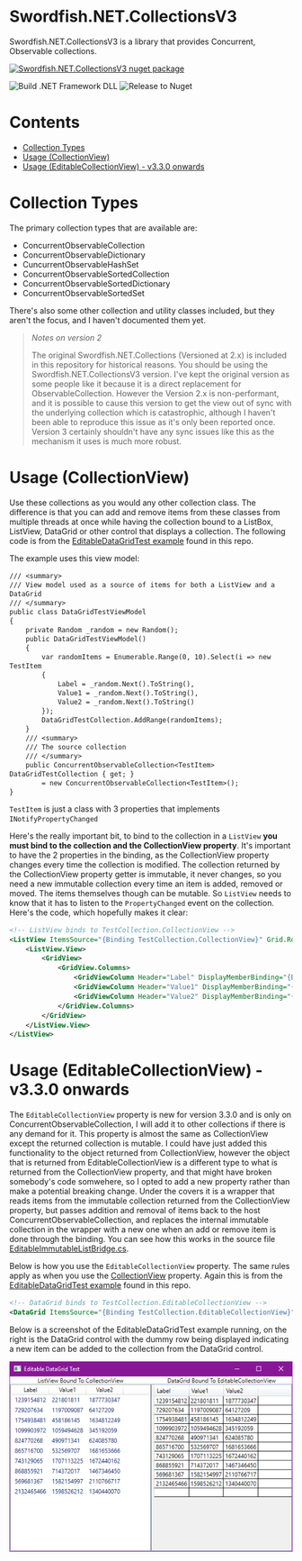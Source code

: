 # Swordfish.NET.CollectionsV3

Swordfish.NET.CollectionsV3 is a library that provides Concurrent, Observable collections.


[![Swordfish.NET.CollectionsV3 nuget package](https://img.shields.io/nuget/v/Swordfish.NET.CollectionsV3.svg?style=flat&label=NuGet%20Swordfish.NET.CollectionsV3)](https://www.nuget.org/packages/Swordfish.NET.CollectionsV3)

![Build .NET Framework DLL](https://github.com/stewienj/SwordfishCollections/workflows/Build%20.NET%20Framework%20DLL/badge.svg)
![Release to Nuget](https://github.com/stewienj/SwordfishCollections/workflows/Release%20to%20Nuget/badge.svg)

# Contents

- [Collection Types](#collection-types)
- [Usage (CollectionView)](#usage-(collectionview))
- [Usage (EditableCollectionView) - v3.3.0 onwards](#usage-(editablecollectionview)---v3.3.0-onwards)

# Collection Types

The primary collection types that are available are:

- ConcurrentObservableCollection
- ConcurrentObservableDictionary
- CuncurrentObservableHashSet
- ConcurrentObservableSortedCollection
- ConcurrentObservableSortedDictionary
- ConcurrentObservableSortedSet

There's also some other collection and utility classes included, but they aren't the focus, and I haven't documented
them yet.

> 
> *Notes on version 2*
> 
> The original Swordfish.NET.Collections (Versioned at 2.x) is included in this repository for historical reasons.
> You should be using the Swordfish.NET.CollectionsV3 version. I've kept the original version as
> some people like it because it is a direct replacement for ObservableCollection. However the
> Version 2.x is non-performant, and it is possible to cause this version to
> get the view out of sync with the underlying collection which is catastrophic, although 
> I haven't been able to reproduce this issue as it's only been reported once. Version 3 certainly
> shouldn't have any sync issues like this as the mechanism it uses is much more robust.


# Usage (CollectionView)

Use these collections as you would any other collection class. The difference is that you can add and
remove items from these classes from multiple threads at once while having the collection bound to a
ListBox, ListView, DataGrid or other control that displays a collection. The following code is from the
[EditableDataGridTest example](ExamplesAndTests/EditableDataGridTest) found in this repo.

The example uses this view model:

```CSharp
/// <summary>
/// View model used as a source of items for both a ListView and a DataGrid
/// </summary>
public class DataGridTestViewModel
{
    private Random _random = new Random();
    public DataGridTestViewModel()
    {
        var randomItems = Enumerable.Range(0, 10).Select(i => new TestItem
        {
            Label = _random.Next().ToString(),
            Value1 = _random.Next().ToString(),
            Value2 = _random.Next().ToString()
        });
        DataGridTestCollection.AddRange(randomItems);
    }
    /// <summary>
    /// The source collection
    /// </summary>
    public ConcurrentObservableCollection<TestItem> DataGridTestCollection { get; }
        = new ConcurrentObservableCollection<TestItem>();
}
```

`TestItem` is just a class with 3 properties that implements `INotifyPropertyChanged`

Here's the really important bit, to bind to the collection in a `ListView` **you must bind
to the collection and the CollectionView property**. It's important to have the 2 properties in the
binding, as the CollectionView property changes every time the collection is modified. The collection
returned by the CollectionView property getter is immutable, it never changes, so you need a new
immutable collection every time an item is added, removed or moved. The items themselves though
can be mutable. So `ListView` needs to know that it has to listen to the `PropertyChanged` event
on the collection. Here's the code, which hopefully makes it clear:

```xml
<!-- ListView binds to TestCollection.CollectionView -->
<ListView ItemsSource="{Binding TestCollection.CollectionView}" Grid.Row="1" Grid.Column="0" >
    <ListView.View>
        <GridView>
            <GridView.Columns>
                <GridViewColumn Header="Label" DisplayMemberBinding="{Binding Label}"/>
                <GridViewColumn Header="Value1" DisplayMemberBinding="{Binding Value1}"/>
                <GridViewColumn Header="Value2" DisplayMemberBinding="{Binding Value2}"/>
            </GridView.Columns>
        </GridView>
    </ListView.View>
</ListView>
```

# Usage (EditableCollectionView) - v3.3.0 onwards

The `EditableCollectionView` property is new for version 3.3.0 and is only on
ConcurrentObservableCollection, I will add it to other collections if there is any
demand for it. This property is almost the same as CollectionView except the
returned collection is mutable. I could have just added this functionality to the
object returned from CollectionView, however the object that is returned from EditableCollectionView
is a different type to what is returned from the CollectionView property, and that might have
broken somebody's code somwehere, so I opted to add a new property rather than make a
potential breaking change. Under the covers it is a wrapper that reads
items from the immutable collection returned from the CollectionView property, but
passes addition and removal of items back to the host ConcurrentObservableCollection,
and replaces the internal immutable collection in the wrapper with a new one when
an add or remove item is done through the binding. You can see how this works in
the source file
[EditableImmutableListBridge.cs](Swordfish.NET.CollectionsV3/EditableBridges/EditableImmutableListBridge.cs).

Below is how you use the ```EditableCollectionView``` property. The same rules
apply as when you use the [CollectionView](#usage-collection-view) property. Again
this is from the [EditableDataGridTest example](ExamplesAndTests/EditableDataGridTest)
found in this repo.

```xml
<!-- DataGrid binds to TestCollection.EditableCollectionView -->
<DataGrid ItemsSource="{Binding TestCollection.EditableCollectionView}" AutoGenerateColumns="True" Grid.Row="1" Grid.Column="1" />
```

Below is a screenshot of the EditableDataGridTest example running, on the right is
the DataGrid control with the dummy row being displayed indicating a new item can be
added to the collection from the DataGrid control.

![Screenshot of the EditableDataGridTest example](Documentation/EditableDataGridTestScreenshot.png)
